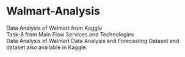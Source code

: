 # Walmart-Analysis
Data Analysis of Walmart from Kaggle 
<br>
Task-6 from Main Flow Services and Technologies
<br>
Data Analysis of Walmart Data Analysis and Forecasting Dataset and dataset also available in Kaggle.
